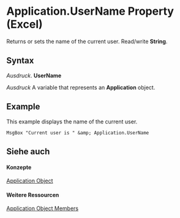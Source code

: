 
# Application.UserName Property (Excel)

Returns or sets the name of the current user. Read/write  **String**.


## Syntax

 _Ausdruck_. **UserName**

 _Ausdruck_ A variable that represents an **Application** object.


## Example

This example displays the name of the current user.


```
MsgBox "Current user is " &amp; Application.UserName
```


## Siehe auch


#### Konzepte


[Application Object](19b73597-5cf9-4f56-8227-b5211f657f6f.md)
#### Weitere Ressourcen


[Application Object Members](http://msdn.microsoft.com/library/4cb9ca42-8d07-cc9c-2d80-4eb9a5921e1e%28Office.15%29.aspx)